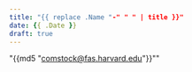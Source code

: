 ```yaml
---
title: "{{ replace .Name "-" " " | title }}"
date: {{ .Date }}
draft: true
---
```


"{{md5 "comstock@fas.harvard.edu"}}""
